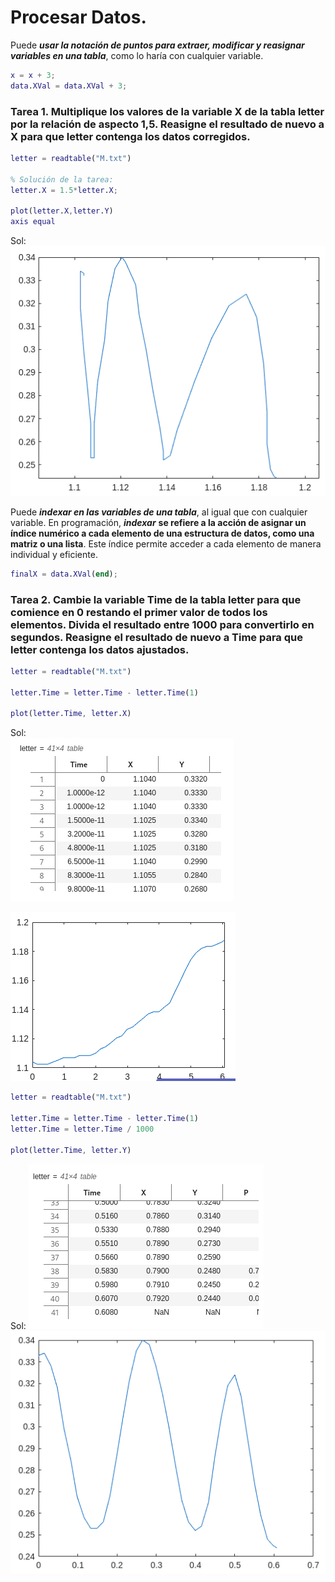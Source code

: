 # Procesar Datos.

Puede ***usar la notación de puntos para extraer, modificar y reasignar variables en una tabla***, como lo haría con cualquier variable. 

```MatLab
x = x + 3;
data.XVal = data.XVal + 3;
```

### Tarea 1.  Multiplique los valores de la variable X de la tabla letter por la relación de aspecto 1,5. Reasigne el resultado de nuevo a X para que letter contenga los datos corregidos.

```MatLab
letter = readtable("M.txt")

% Solución de la tarea:
letter.X = 1.5*letter.X;

plot(letter.X,letter.Y)
axis equal
```
Sol:  
![](https://github.com/jm-quintas/MachineLearningMATLAB/blob/main/img/Captura%20desde%202025-02-12%2013-21-47.png)

Puede ***indexar en las variables de una tabla***, al igual que con cualquier variable. En programación, ***indexar*** **se refiere a la acción de asignar un índice numérico a cada elemento de una estructura de datos, como una matriz o una lista**. Este índice permite acceder a cada elemento de manera individual y eficiente.

```MatLab
finalX = data.XVal(end);
```

### Tarea 2.  Cambie la variable Time de la tabla letter para que comience en 0 restando el primer valor de todos los elementos. Divida el resultado entre 1000 para convertirlo en segundos. Reasigne el resultado de nuevo a Time para que letter contenga los datos ajustados.

```MatLab
letter = readtable("M.txt")

letter.Time = letter.Time - letter.Time(1)

plot(letter.Time, letter.X)
```
Sol:  
![](https://github.com/jm-quintas/MachineLearningMATLAB/blob/main/img/Captura%20desde%202025-02-12%2014-51-49.png)

![](https://github.com/jm-quintas/MachineLearningMATLAB/blob/main/img/Captura%20desde%202025-02-12%2014-52-52.png)

```MatLab
letter = readtable("M.txt")

letter.Time = letter.Time - letter.Time(1)
letter.Time = letter.Time / 1000

plot(letter.Time, letter.Y)
```
Sol: 
![](https://github.com/jm-quintas/MachineLearningMATLAB/blob/main/img/Captura%20desde%202025-02-12%2015-01-01.png)  
![](https://github.com/jm-quintas/MachineLearningMATLAB/blob/main/img/Captura%20desde%202025-02-12%2015-01-35.png)
